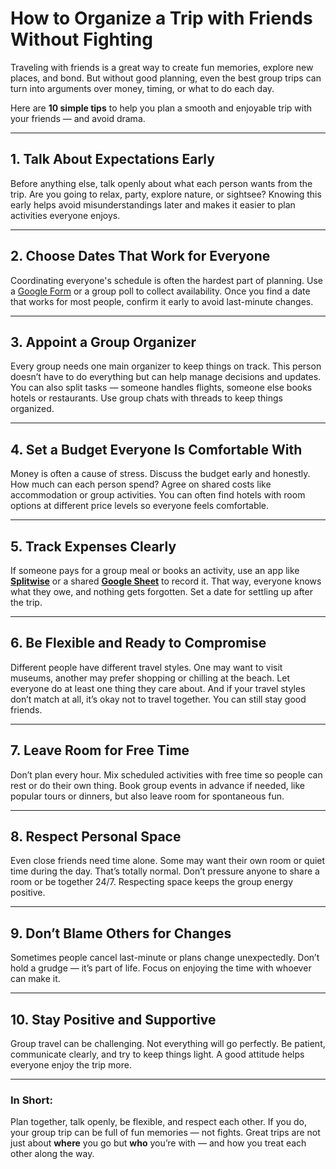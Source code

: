 
# How to Organize a Trip with Friends Without Fighting

Traveling with friends is a great way to create fun memories, explore new places, and bond. But without good planning, even the best group trips can turn into arguments over money, timing, or what to do each day.

Here are **10 simple tips** to help you plan a smooth and enjoyable trip with your friends — and avoid drama.

---

## 1. Talk About Expectations Early

Before anything else, talk openly about what each person wants from the trip. Are you going to relax, party, explore nature, or sightsee? Knowing this early helps avoid misunderstandings later and makes it easier to plan activities everyone enjoys.

---

## 2. Choose Dates That Work for Everyone

Coordinating everyone's schedule is often the hardest part of planning. Use a [Google Form](https://workspace.google.com/products/forms/) or a group poll to collect availability. Once you find a date that works for most people, confirm it early to avoid last-minute changes.

---

## 3. Appoint a Group Organizer

Every group needs one main organizer to keep things on track. This person doesn’t have to do everything but can help manage decisions and updates. You can also split tasks — someone handles flights, someone else books hotels or restaurants. Use group chats with threads to keep things organized.

---

## 4. Set a Budget Everyone Is Comfortable With

Money is often a cause of stress. Discuss the budget early and honestly. How much can each person spend? Agree on shared costs like accommodation or group activities. You can often find hotels with room options at different price levels so everyone feels comfortable.

---

## 5. Track Expenses Clearly

If someone pays for a group meal or books an activity, use an app like **[Splitwise](https://www.splitwise.com/)** or a shared **[Google Sheet](https://workspace.google.com/products/sheets/)** to record it. That way, everyone knows what they owe, and nothing gets forgotten. Set a date for settling up after the trip.

---

## 6. Be Flexible and Ready to Compromise

Different people have different travel styles. One may want to visit museums, another may prefer shopping or chilling at the beach. Let everyone do at least one thing they care about. And if your travel styles don’t match at all, it’s okay not to travel together. You can still stay good friends.

---

## 7. Leave Room for Free Time

Don’t plan every hour. Mix scheduled activities with free time so people can rest or do their own thing. Book group events in advance if needed, like popular tours or dinners, but also leave room for spontaneous fun.

---

## 8. Respect Personal Space

Even close friends need time alone. Some may want their own room or quiet time during the day. That’s totally normal. Don’t pressure anyone to share a room or be together 24/7. Respecting space keeps the group energy positive.

---

## 9. Don’t Blame Others for Changes

Sometimes people cancel last-minute or plans change unexpectedly. Don’t hold a grudge — it’s part of life. Focus on enjoying the time with whoever can make it.

---

## 10. Stay Positive and Supportive

Group travel can be challenging. Not everything will go perfectly. Be patient, communicate clearly, and try to keep things light. A good attitude helps everyone enjoy the trip more.

---

### In Short:

Plan together, talk openly, be flexible, and respect each other. If you do, your group trip can be full of fun memories — not fights. Great trips are not just about **where** you go but **who** you’re with — and how you treat each other along the way.
